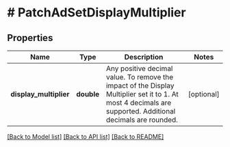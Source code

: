 # # PatchAdSetDisplayMultiplier

## Properties

Name | Type | Description | Notes
------------ | ------------- | ------------- | -------------
**display_multiplier** | **double** | Any positive decimal value. To remove the impact of the Display Multiplier set it to 1. At most 4 decimals are supported. Additional decimals are rounded. | [optional]

[[Back to Model list]](../../README.md#models) [[Back to API list]](../../README.md#endpoints) [[Back to README]](../../README.md)
